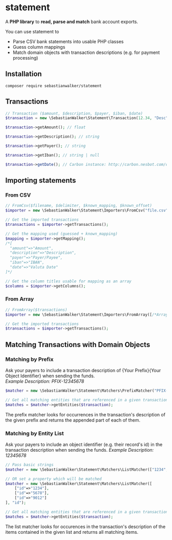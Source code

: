 # statement
A **PHP library** to **read, parse and match** bank account exports.

You can use statement to

- Parse CSV bank statements into usable PHP classes
- Guess column mappings
- Match domain objects with transaction descriptions (e.g. for payment processing)

## Installation
```
composer require sebastianwalker/statement
```

## Transactions
```php
// Transaction ($amount, $description, $payer, $iban, $date)
$transaction = new \SebastianWalker\Statement\Transaction(12.34, "Desc", "John Doe", "DE...00", new \Carbon\Carbon("2018-02-12"));

$transaction->getAmount(); // float

$transaction->getDescription(); // string

$transaction->getPayer(); // string

$transaction->getIban(); // string | null

$transaction->getDate(); // Carbon instance: http://carbon.nesbot.com/docs/
```

## Importing statements
### From CSV

```php
// FromCsv($filename, $delimiter, $known_mapping, $known_offset)
$importer = new \SebastianWalker\Statement\Importers\FromCsv("file.csv");

// Get the imported transactions
$transactions = $importer->getTransactions();

// Get the mapping used (guessed + known_mapping)
$mapping = $importer->getMapping();
/*[
  "amount"=>"Amount",
  "description"=>"Description",
  "payer"=>"Payer/Payee",
  "iban"=>"IBAN",
  "date"=>"Valuta Date"
]*/

// Get the column titles usable for mapping as an array
$columns = $importer->getColumns();
```

### From Array
```php
// FromArray($transactions)
$importer = new \SebastianWalker\Statement\Importers\FromArray([/*Array of Transactions*/]);

// Get the imported transactions
$transactions = $importer->getTransactions();
```

## Matching Transactions with Domain Objects

### Matching by Prefix
Ask your payers to include a transaction description of {Your Prefix}{Your Object Identifier} when sending the funds.  
_Example Description: PFIX-12345678_

```php
$matcher = new \SebastianWalker\Statement\Matchers\PrefixMatcher("PFIX-");

// Get all matching entities that are referenced in a given transaction
$matches = $matcher->getEntities($transaction);
```

The prefix matcher looks for occurrences in the transaction's description of the given prefix and returns the appended part of each of them.

### Matching by Entity List
Ask your payers to include an object identifier (e.g. their record's id) in the transaction description when sending the funds.
_Example Description: 12345678_

```php
// Pass basic strings
$matcher = new \SebastianWalker\Statement\Matchers\ListMatcher(["1234","5678","9012"]);

// OR set a property which will be matched
$matcher = new \SebastianWalker\Statement\Matchers\ListMatcher([
    ["id"=>"1234"],
    ["id"=>"5678"],
    ["id"=>"9012"]
], "id");

// Get all matching entities that are referenced in a given transaction
$matches = $matcher->getEntities($transaction);
```

The list matcher looks for occurences in the transaction's description of the items contained in the given list and returns all matching items.

